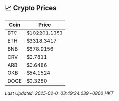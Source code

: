 ## 📈 Crypto Prices

| Coin | Price |
| ---- | ----- |
| BTC | $102201.1353 |
| ETH | $3318.3417 |
| BNB | $678.9156 |
| CRV | $0.7811 |
| ARB | $0.6486 |
| OKB | $54.1524 |
| DOGE | $0.3280 |

_Last Updated: 2025-02-01 03:49:34.039 +0800 HKT_
